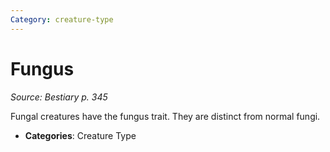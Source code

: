 ```yaml
---
Category: creature-type
---
```

# Fungus  
*Source: Bestiary p. 345*  

Fungal creatures have the fungus trait. They are distinct from normal fungi.

- **Categories**: Creature Type